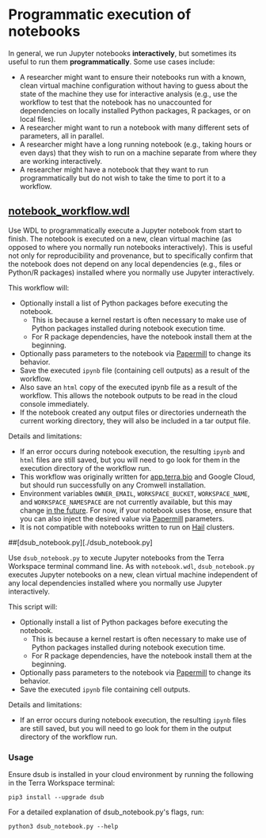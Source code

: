 # Programmatic execution of notebooks

In general, we run Jupyter notebooks **interactively**, but sometimes its useful to run them **programmatically**. Some use cases include:

* A researcher might want to ensure their notebooks run with a known, clean virtual machine configuration without having to guess about the state of the machine they use for interactive analysis (e.g., use the workflow to test that the notebook has no unaccounted for dependencies on locally installed Python packages, R packages, or on local files).
* A researcher might want to run a notebook with many different sets of parameters, all in parallel.
* A researcher might have a long running notebook (e.g., taking hours or even days) that they wish to run on a machine separate from where they are working interactively.
* A researcher might have a notebook that they want to run programmatically but do not wish to take the time to port it to a workflow.

## [notebook_workflow.wdl](./notebook_workflow.wdl)

Use WDL to programmatically execute a Jupyter notebook from start to finish. The notebook is executed on a new, clean
virtual machine (as opposed to where you normally run notebooks interactively).
This is useful not only for reproducibility and provenance, but to specifically confirm that the notebook
does not depend on any local dependencies (e.g., files or Python/R packages) installed where you normally
use Jupyter interactively.

This workflow will:
* Optionally install a list of Python packages before executing the notebook.
  * This is because a kernel restart is often necessary to make use of Python packages installed during notebook execution time.
  * For R package dependencies, have the notebook install them at the beginning.
* Optionally pass parameters to the notebook via [Papermill](https://papermill.readthedocs.io/) to change its behavior.
* Save the executed `ipynb` file (containing cell outputs) as a result of the workflow.
* Also save an `html` copy of the executed ipynb file as a result of the workflow. This allows the notebook outputs to be read in the cloud console immediately.
* If the notebook created any output files or directories underneath the current working directory, they will also be included in a tar output file.

Details and limitations:
* If an error occurs during notebook execution, the resulting `ipynb` and `html` files are still saved, but
you will need to go look for them in the execution directory of the workflow run.
* This workflow was originally written for [app.terra.bio](https://app.terra.bio) and Google Cloud, but should run successfully on any Cromwell installation.
* Environment variables `OWNER_EMAIL`, `WORKSPACE_BUCKET`, `WORKSPACE_NAME`, and `WORKSPACE_NAMESPACE` are not currently available, but this may change [in the future](https://www.google.com/url?q=https://support.terra.bio/hc/en-us/community/posts/4411972716443-Make-workspace-environment-variables-available-in-workflow-configuration&sa=D&source=docs&ust=1661812248047678&usg=AOvVaw0jzAJVDbmwco9I4jFIu85L). For now, if your notebook uses those, ensure that you can also inject the desired value via [Papermill](https://papermill.readthedocs.io/) parameters.
* It is not compatible with notebooks written to run on [Hail](https://hail.is/) clusters.

##[dsub_notebook.py][./dsub_notebook.py]

Use `dsub_notebook.py` to xecute Jupyter notebooks from the Terra Workspace terminal command line.  As with `notebook.wdl`,
`dsub_notebook.py` executes Jupyter notebooks on a new, clean virtual machine independent of any local dependencies installed where you normally use
Jupyter interactively.

This script will:
* Optionally install a list of Python packages before executing the notebook.
  * This is because a kernel restart is often necessary to make use of Python packages installed during notebook execution time.
  * For R package dependencies, have the notebook install them at the beginning.
* Optionally pass parameters to the notebook via [Papermill](https://papermill.readthedocs.io/) to change its behavior.
* Save the executed `ipynb` file containing cell outputs.

Details and limitations:
* If an error occurs during notebook execution, the resulting `ipynb` files are still saved, but
you will need to go look for them in the output directory of the workflow run.

### Usage

Ensure dsub is installed in your cloud environment by running the following in the Terra Workspace terminal:

```
pip3 install --upgrade dsub
```

For a detailed explanation of dsub_notebook.py's flags, run:

```
python3 dsub_notebook.py --help
```